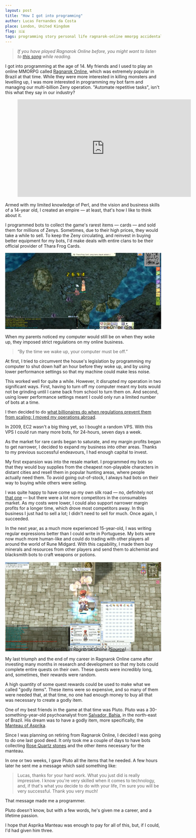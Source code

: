 ```yaml
---
layout: post
title: "How I got into programming"
author: Lucas Fernandes da Costa
place: London, United Kingdom
flag: 🇬🇧
tags: programming story personal life ragnarok-online mmorpg accidental-programming
---
```


> *If you have played Ragnarok Online before, you might want to listen to [this song](https://www.youtube.com/watch?v=SvJ6rlvDLm4) while reading.*

I got into programming at the age of 14. My friends and I used to play an online MMORPG called [Ragnarok Online](https://en.wikipedia.org/wiki/Ragnarok_Online), which was extremely popular in Brazil at that time. While they were more interested in killing monsters and levelling up, I was more interested in programming my bot farm and managing our multi-billion Zeny operation. "Automate repetitive tasks", isn't this what they say in our industry?

<div class="video video-post">
    <figure>
        <iframe width="560" height="315" src="https://www.youtube.com/embed/2sQ5j8ZoY8Y?start=108" frameborder="0" allow="accelerometer; autoplay; encrypted-media; gyroscope; picture-in-picture" allowfullscreen></iframe>
    </figure>
</div>

Armed with my limited knowledge of Perl, and the vision and business skills of a 14-year old, I created an empire — at least, that's how I like to think about it.

I programmed bots to collect the game's rarest items — cards — and sold them for millions of Zenys. Sometimes, due to their high prices, they would take a while to sell. To keep the Zeny circulating, and reinvest in buying better equipment for my bots, I'd make deals with entire clans to be their official provider of Thara Frog Cards.

<img style="margin-bottom: -18px;" src="/assets/thara-frog.png" alt="A screenshot of Ragnarok Online showing a Wizard killing Thara frogs and obtaining a card">
<center><i>Obtaining a Thara Frog card in Ragnarok Online (<a href="https://www.youtube.com/watch?v=AeKdszUTIxw">Source</a>)</i></center>

When my parents noticed my computer would still be on when they woke up, they imposed strict regulations on my online business.

> “By the time we wake up, your computer must be off.”

At first, I tried to circumvent the house's legislation by programming my computer to shut down half an hour before they woke up, and by using lower performance settings so that my machine could make less noise.

This worked well for quite a while. However, it disrupted my operation in two significant ways. First, having to turn off my computer meant my bots would not be grinding until I came back from school to turn them on. And second, using lower performance settings meant I could only run a limited number of bots at a time.

I then decided to do [what billionaires do when regulations prevent them from scaling: I moved my operations abroad](https://www.theguardian.com/commentisfree/2019/jan/23/james-dyson-brexiteer-elite-brexit-rees-mogg).

In 2009, EC2 wasn't a big thing yet, so I bought a random VPS. With this VPS I could run many more bots, for 24-hours, seven days a week.

As the market for rare cards began to saturate, and my margin profits began to get narrower, I decided to expand my business into other areas. Thanks to my previous successful endeavours, I had enough capital to invest.

My first expansion was into the resale market. I programmed my bots so that they would buy supplies from the cheapest non-playable characters in distant cities and resell them in popular hunting areas, where people actually need them. To avoid going out-of-stock, I always had bots on their way to buying while others were selling.

I was quite happy to have come up my own silk road — no, definitely not [that one](https://en.wikipedia.org/wiki/Silk_Road_(marketplace)) — but there were a lot more competitors in the consumables market. As my costs were lower, I could also support narrower margin profits for a longer time, which drove most competitors away. In this business I just had to sell a lot; I didn't need to sell for much. Once again, I succeeded.

In the next year, as a much more experienced 15-year-old, I was writing regular expressions better than I could write in Portuguese. My bots were now much more human-like and could do trading with other players all around the world of Rune Midgard. With this capability, I made them buy minerals and resources from other players and send them to alchemist and blacksmith bots to craft weapons or potions.

<img style="margin-bottom: -18px;" src="/assets/blacksmith-ragnarok.png" alt="A screenshot of Ragnarok Online showing a Wizard killing Thara frogs and obtaining a card">
<center><i>A Blacksmith in Ragnarok Online (<a href="https://www.youtube.com/watch?v=tm2VAO4A6XE">Source</a>)</i></center>

My last triumph and the end of my career in Ragnarok Online came after investing many months in research and development so that my bots could complete entire quests on their own. These quests were incredibly long, and, sometimes, their rewards were random.

A high quantity of some quest rewards could be used to make what we called "godly items". These items were so expensive, and so many of them were needed that, at that time, no one had enough money to buy all that was necessary to create a godly item.

One of my best friends in the game at that time was Pluto. Pluto was a 30-something-year-old psychoanalyst from [Salvador, Bahia](https://en.wikipedia.org/wiki/Salvador,_Bahia), in the north-east of Brazil. His dream was to have a godly item, more specifically, the [Manteau of Asprika](http://db.irowiki.org/db/item-info/2541/).

Since I was planning on retiring from Ragnarok Online, I decided I was going to do one last good deed. It only took me a couple of days to have bots collecting [Rose Quartz stones](https://ragnarok.fandom.com/wiki/Rose_Quartz) and the other items necessary for the manteau.

In one or two weeks, I gave Pluto all the items that he needed. A few hours later he sent me a message which said something like:

> Lucas, thanks for your hard work. What you just did is really impressive. I know you're very skilled when it comes to technology, and, if that's what you decide to do with your life, I'm sure you will be very successful. Thank you very much!

That message made me a programmer.

Pluto doesn't know, but with a few words, he's given me a career, and a lifetime passion.

I hope that Asprika Manteau was enough to pay for all of this, but, if I could, I'd had given him three.

